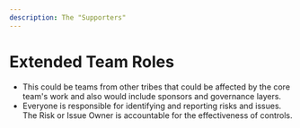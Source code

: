 ```yaml
---
description: The "Supporters"
---
```


# Extended Team Roles

* This could be teams from other tribes that could be affected by the core team's work and also would include sponsors and governance layers.&#x20;
* Everyone is responsible for identifying and reporting risks and issues. The Risk or Issue Owner is accountable for the effectiveness of controls.
